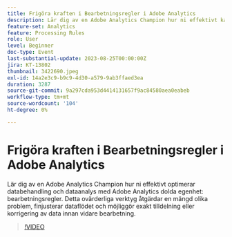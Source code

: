 ```yaml
---
title: Frigöra kraften i Bearbetningsregler i Adobe Analytics
description: Lär dig av en Adobe Analytics Champion hur ni effektivt kan optimera databearbetning och analys med Adobe Analytics dolda processregler. Detta ovärderliga verktyg åtgärdar en mängd olika problem, finjusterar dataflödet och möjliggör exakt tilldelning eller korrigering av data innan vidare bearbetning.
feature-set: Analytics
feature: Processing Rules
role: User
level: Beginner
doc-type: Event
last-substantial-update: 2023-08-25T00:00:00Z
jira: KT-13802
thumbnail: 3422690.jpeg
exl-id: 14a2e3c9-b9c9-4d30-a579-9ab3ffaed3ea
duration: 3287
source-git-commit: 9a297cda953d4414131657f9ac84580aea0eabeb
workflow-type: tm+mt
source-wordcount: '104'
ht-degree: 0%

---
```


# Frigöra kraften i Bearbetningsregler i Adobe Analytics

Lär dig av en Adobe Analytics Champion hur ni effektivt optimerar databehandling och dataanalys med Adobe Analytics dolda egenhet: bearbetningsregler. Detta ovärderliga verktyg åtgärdar en mängd olika problem, finjusterar dataflödet och möjliggör exakt tilldelning eller korrigering av data innan vidare bearbetning.

>[!VIDEO](https://video.tv.adobe.com/v/3422690/?learn=on)
